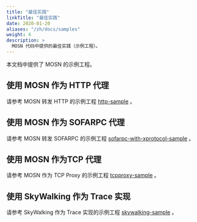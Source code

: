 ```yaml
---
title: "最佳实践"
linkTitle: "最佳实践"
date: 2020-01-20
aliases: "/zh/docs/samples"
weight: 4
description: >
  MOSN 代码中提供的最佳实践（示例工程）。
---
```


本文档中提供了 MOSN 的示例工程。

## 使用 MOSN 作为 HTTP 代理

请参考 MOSN 转发 HTTP 的示例工程 [http-sample](https://github.com/mosn/mosn/blob/master/examples/cn_readme/http-sample/README.md) 。

## 使用 MOSN 作为 SOFARPC 代理

请参考 MOSN 转发 SOFARPC 的示例工程 [sofarpc-with-xprotocol-sample](https://github.com/mosn/mosn/blob/master/examples/cn_readme/sofarpc-with-xprotocol-sample/README.md) 。

## 使用 MOSN 作为TCP 代理

请参考 MOSN 作为 TCP Proxy 的示例工程 [tcpproxy-sample](https://github.com/mosn/mosn/blob/master/examples/cn_readme/tcpproxy-sample/README.md) 。

## 使用 SkyWalking 作为 Trace 实现

请参考 SkyWalking 作为 Trace 实现的示例工程 [skywalking-sample](https://github.com/mosn/mosn/tree/master/examples/cn_readme/trace/skywalking/http) 。
